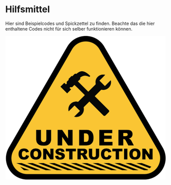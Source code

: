 # Hilfsmittel

Hier sind Beispielcodes und Spickzettel zu finden. Beachte das die hier enthaltene Codes nicht für sich selber funktionieren können.

![Under Construction](98_Sonstiges/underConstruction.png)